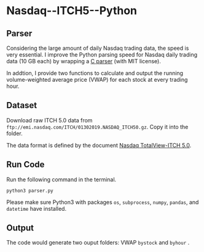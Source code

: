 # Nasdaq--ITCH5--Python


## Parser
Considering the large amount of daily Nasdaq trading data, the speed is very essential. I improve the Python parsing speed for Nasdaq daily trading data (10 GB each) by wrapping a [C parser](https://github.com/shawfdong/itch5parser)  (with MIT license).

In addtion, I provide two functions to calculate and output the running volume-weighted average price (VWAP) for each stock at every trading hour.


## Dataset
Download raw ITCH 5.0 data from ```ftp://emi.nasdaq.com/ITCH/01302019.NASDAQ_ITCH50.gz```. Copy it into the folder.

The data format is defined by the document [Nasdaq TotalView-ITCH 5.0](http://www.nasdaqtrader.com/content/technicalsupport/specifications/dataproducts/NQTVITCHspecification.pdf).


## Run Code
Run the following command in the terminal.

```
python3 parser.py
```

Please make sure Python3 with packages  ```os```, ```subprocess```, ```numpy```, ```pandas```, and ```datetime``` have installed.


## Output
The code would generate two ouput folders: VWAP  ```bystock```  and  ```byhour``` .


